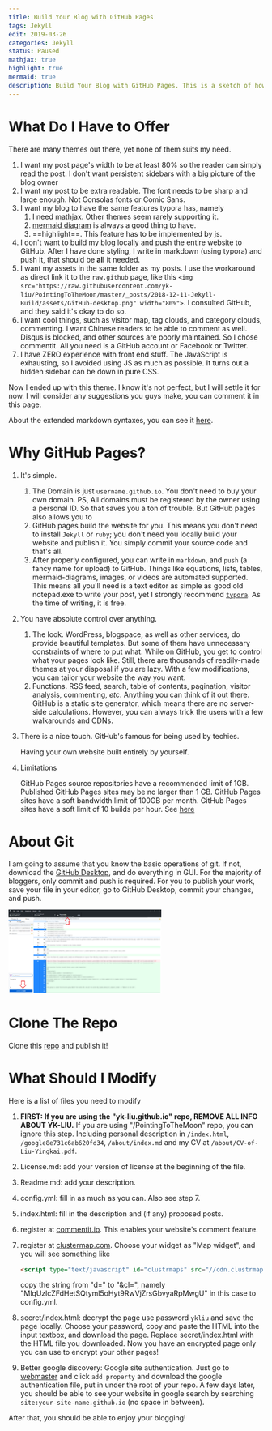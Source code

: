 ```yaml
---
title: Build Your Blog with GitHub Pages
tags: Jekyll
edit: 2019-03-26
categories: Jekyll
status: Paused
mathjax: true
highlight: true
mermaid: true
description: Build Your Blog with GitHub Pages. This is a sketch of how to use my theme `PointingToTheMoon` to write your blog. This theme is great for academic use, for it features simple post page with mathjax support and a side bar with toc. The main page on the other hand is somewhat fancy.
---
```


# What Do I Have to Offer

There are many themes out there, yet none of them suits my need. 

1. I want my post page's width to be at least 80% so the reader can simply read the post. I don't want persistent sidebars with a big picture of the blog owner
2. I want my post to be extra readable. The font needs to be sharp and large enough. Not Consolas fonts or Comic Sans. 
3. I want my blog to have the same features typora has, namely
   1. I need mathjax. Other themes seem rarely supporting it.
   2. [mermaid diagram](https://mermaidjs.github.io/) is always a good thing to have. 
   3. ==highlight==. This feature has to be implemented by js.
4. I don't want to build my blog locally and push the entire website to GitHub. After I have done styling, I write in markdown (using typora) and push it, that should be **all** it needed. 
5. I want my assets in the same folder as my posts. I use the workaround as direct link it to the `raw.github` page, like this `<img src="https://raw.githubusercontent.com/yk-liu/PointingToTheMoon/master/_posts/2018-12-11-Jekyll-Build/assets/GitHub-desktop.png" width="80%">`. I consulted GitHub, and they said it's okay to do so.
6. I want cool things, such as visitor map, tag clouds, and category clouds, commenting. I want Chinese readers to be able to comment as well. Disqus is blocked, and other sources are poorly maintained. So I chose commentit. All you need is a GitHub account or Facebook or Twitter.
7. I have ZERO experience with front end stuff. The JavaScript is exhausting, so I avoided using JS as much as possible. It turns out a hidden sidebar can be down in pure CSS.

Now I ended up with this theme. I know it's not perfect, but I will settle it for now. I will consider any suggestions you guys make, you can comment it in this page.

About the extended markdown syntaxes, you can see it [here]().

# Why GitHub Pages?

1. It's simple.

   1. The Domain is just `username.github.io`. You don't need to buy your own domain. PS, All domains must be registered by the owner using a personal ID. So that saves you a ton of trouble. But GitHub pages also allows you to 
   2. GitHub pages build the website for you. This means you don't need to install `Jekyll` or `ruby`; you don't need you locally build your website and publish it. You simply commit your source code and that's all. 
   3. After properly configured, you can write in `markdown`, and `push` (a fancy name for upload) to GitHub.  Things like equations, lists, tables, mermaid-diagrams, images, or videos are automated supported. This means all you'll need is a text editor as simple as good old notepad.exe to write your post, yet I strongly recommend [`typora`](https://www.typora.io/). As the time of writing, it is free.

2. You have absolute control over anything.

   1. The look. WordPress, blogspace, as well as other services,  do provide beautiful templates. But some of them have unnecessary constraints of where to put what. While on GitHub, you get to control what your pages look like. Still, there are thousands of readily-made themes at your disposal if you are lazy. With a few modifications, you can tailor your website the way you want.
   2. Functions. RSS feed, search, table of contents, pagination, visitor analysis, commenting, *etc*. Anything you can think of it out there. GitHub is a static site generator, which means there are no server-side calculations. However, you can always trick the users with a few walkarounds and CDNs.

3. There is a nice touch. GitHub's famous for being used by techies.

   Having your own website built entirely by yourself.

4. Limitations

   GitHub Pages source repositories have a recommended limit of 1GB. Published GitHub Pages sites may be no larger than 1 GB. GitHub Pages sites have a soft bandwidth limit of 100GB per month.    GitHub Pages sites have a soft limit of 10 builds per hour. See [here](https://help.github.com/articles/what-is-github-pages/#usage-limits)

# About Git

I am going to assume that you know the basic operations of git. If not, download the [GitHub Desktop](https://desktop.github.com/), and do everything in GUI. For the majority of bloggers, only commit and push is required. For you to publish your work, save your file in your editor, go to GitHub Desktop, commit your changes, and push.

<img src="https://github.com/code-conquer/code-conquer.github.io/blob/master/_posts/2018-12-01-Jekyll-Build/assets/GitHub-desktop.png" alt="GitHub desktop screen shot" width="60%">

# Clone The Repo

Clone this [repo](https://github.com/yk-liu/PointingToTheMoon) and publish it!

# What Should I Modify

Here is a list of files you need to modify

1. **FIRST: If you are using the "yk-liu.github.io" repo, REMOVE ALL INFO ABOUT YK-LIU.** If you are using "/PointingToTheMoon" repo, you can ignore this step. Including personal description in `/index.html`, `/google8e731c6ab620fd34`, `/about/index.md` and my CV at `/about/CV-of-Liu-Yingkai.pdf`.

2. License.md: add your version of license at the beginning of the file.

3. Readme.md: add your description.

4. config.yml: fill in as much as you can. Also see step 7.

5. index.html: fill in the description and (if any) proposed posts.

6. register at [commentit.io](https://commentit.io/). This enables your website's comment feature.

7. register at [clustermap.com](clustermap.com). Choose your widget as "Map widget", and you will see something like

   ```html
   <script type="text/javascript" id="clustrmaps" src="//cdn.clustrmaps.com/map_v2.js?d=MlqUzlcZFdHetSQtyml5oHyt9RwVjZrsGbvyaRpMwgU&cl=ffffff&w=a"></script>
   ```

   copy the string from "d=" to "&cl=", namely "MlqUzlcZFdHetSQtyml5oHyt9RwVjZrsGbvyaRpMwgU" in this case to config.yml.

8. secret/index.html: decrypt the page use password `ykliu` and save the page locally. Choose your password, copy and paste the HTML into the input textbox, and download the page. Replace secret/index.html with the HTML file you downloaded. Now you have an encrypted page only you can use to encrypt your other pages!

9. Better google discovery: Google site authentication. Just go to [webmaster](https://search.google.com/search-console?hl=en) and click `add property` and download the google authentication file, put in under the root of your repo. A few days later, you should be able to see your website in google search by searching `site:your-site-name.github.io` (no space in between).

After that, you should be able to enjoy your blogging!
